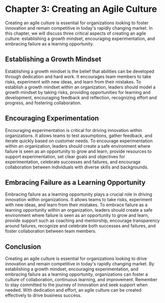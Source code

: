 Chapter 3: Creating an Agile Culture
====================================

Creating an agile culture is essential for organizations looking to foster innovation and remain competitive in today's rapidly changing market. In this chapter, we will discuss three critical aspects of creating an agile culture: establishing a growth mindset, encouraging experimentation, and embracing failure as a learning opportunity.

Establishing a Growth Mindset
-----------------------------

Establishing a growth mindset is the belief that abilities can be developed through dedication and hard work. It encourages team members to take risks, experiment with new ideas, and learn from their mistakes. To establish a growth mindset within an organization, leaders should model a growth mindset by taking risks, providing opportunities for learning and development, encouraging feedback and reflection, recognizing effort and progress, and fostering collaboration.

Encouraging Experimentation
---------------------------

Encouraging experimentation is critical for driving innovation within organizations. It allows teams to test assumptions, gather feedback, and iterate quickly based on customer needs. To encourage experimentation within an organization, leaders should create a safe environment where failure is seen as an opportunity to grow and learn, provide resources to support experimentation, set clear goals and objectives for experimentation, celebrate successes and failures, and encourage collaboration between individuals with diverse skills and backgrounds.

Embracing Failure as a Learning Opportunity
-------------------------------------------

Embracing failure as a learning opportunity plays a crucial role in driving innovation within organizations. It allows teams to take risks, experiment with new ideas, and learn from their mistakes. To embrace failure as a learning opportunity within an organization, leaders should create a safe environment where failure is seen as an opportunity to grow and learn, provide support such as coaching and mentorship, encourage transparency around failures, recognize and celebrate both successes and failures, and foster collaboration between team members.

Conclusion
----------

Creating an agile culture is essential for organizations looking to drive innovation and remain competitive in today's rapidly changing market. By establishing a growth mindset, encouraging experimentation, and embracing failure as a learning opportunity, organizations can foster a culture of collaboration, continuous learning, and improvement. Remember to stay committed to the journey of innovation and seek support when needed. With dedication and effort, an agile culture can be created effectively to drive business success.
